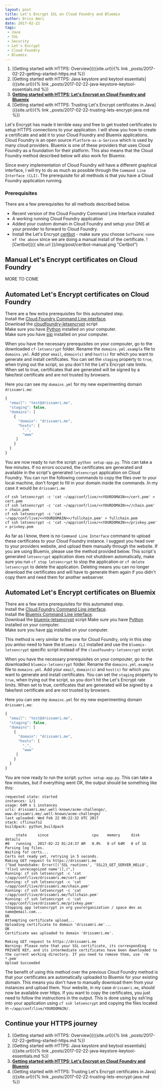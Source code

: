 ```yaml
---
layout: post
title: Let's Encrypt SSL on Cloud Foundry and Bluemix
author: Driss Amri
date: 2017-02-22
tags:
 - Java
 - SSL
 - Security 
 - Let's Encrypt
 - Cloud Foundry
 - Bluemix
---
```

1. [Getting started with HTTPS: Overview]({{site.url}}{% link _posts/2017-02-22-getting-started-https.md %})
2. [Getting started with HTTPS: Java keystore and keytool essentials]({{site.url}}{% link _posts/2017-02-22-java-keystore-keytool-essentials.md %})
3. **[Getting started with HTTPS: Let's Encrypt on Cloud Foundry and Bluemix]()**
4. [Getting started with HTTPS: Trusting Let's Encrypt certificates in Java]({{site.url}}{% link _posts/2017-02-22-trusting-lets-encrypt-java.md %})

Let's Encrypt has made it terrible easy and free to get trusted certificates to setup HTTPS connections to your application. I will show you how to create a certificate and add it to your Cloud Foundry and Bluemix applications. Cloud Foundry is an open source `Platform-as-a-Serivce` which is used by many cloud providers. Bluemix is one of these providers that uses Cloud Foundry as a foundation for their platform. This also means that the Cloud Foundry method described below will also work for Bluemix. 

Since every implementation of Cloud Foundry will have a different graphical interface, I will try to do as much as possible through the `Command Line Interface (CLI)`. The prerequisite for all methods is that you have a Cloud Foundry application running. 

### Prerequisites
There are a few prerequisites for all methods described below. 
- Recent version of the Cloud Foundry Command Line Interface installed
- A working running Cloud Foundry application
- Added your custom domain in Cloud Foundry and setup your DNS at your provider to forward to Cloud Foundry.
- Install the Let's Encrypt [certbot](https://certbot.eff.org/) - make sure you choose `Software`: `none of the above` since we are doing a manual install of the certificate.
![Certbot]({{ site.url }}/img/post/certbot-manual.png "Certbot")

## Manual Let's Encrypt certificates on Cloud Foundry

MORE TO COME

## Automated Let's Encrypt certificates on Cloud Foundry

There are a few extra prerequisites for this automated step.  
Install the [Cloud Foundry Command Line interface](http://docs.cloudfoundry.org/cf-cli/install-go-cli.html).  
Download the [cloudfoundry-letsencrypt](https://github.com/bsyk/cf-letsencrypt) script  
Make sure you have [Python](https://www.python.org/downloads/) installed on your computer.  
Make sure you have [pip](https://pip.pypa.io/en/stable/installing/) installed on your computer.  

When you have the necessary prerequisites on your compouter, go to the downloaded `cf-letsencrypt` folder. Rename the `domains.yml.example` file to `domains.yml`. Add your `email`, `domain(s)` and `host(s)` for which you want to generate and install certificates. You can set the `staging` property to `true`, when trying out the script, so you don't hit the Let's Encrypt rate limits. When set to true, certificates that are generated will be signed by a fake/test certificate and are not trusted by browsers. 

Here you can see my `domains.yml` for my new experimenting domain `drissamri.me`:

```javascript
{
  "email": "test@drissamri.me",
  "staging": false,
  "domains": [
    {
      "domain": "drissamri.me",
      "hosts": [
        ".",
        "www"
     ]
    }
  ]
}
```
You are now ready to run the script: `python setup-app.py`. This can take a few minutes. If no errors occured, the certificates are generated and available in the script's generated `letsencrypt` application on Cloud Foundry. You can run the following commands to copy the files over to your local machine, don't forget to fill in your domain inside the commands. In my case it would be `drissamri.me`

```shell
cf ssh letsencrypt -c 'cat ~/app/conf/live/<<YOURDOMAIN>>/cert.pem' > cert.pem
cf ssh letsencrypt -c 'cat ~/app/conf/live/<<YOURDOMAIN>>//chain.pem' > chain.pem
cf ssh letsencrypt -c 'cat ~/app/conf/live/<<YOURDOMAIN>>/fullchain.pem' > fullchain.pem
cf ssh letsencrypt -c 'cat ~/app/conf/live/<<YOURDOMAIN>>/privkey.pem' > privkey.pem
```

As far as I know, there is no `Command Line Interface` command to upload these certificates to your Cloud Foundry instance. I suggest you head over to your providers website, and upload them manually through the website. If you are using Bluemix, please use the method provided below. This script's generated `letsencrypt` application does not shutdown automatically, make sure you run `cf stop letsencrypt` to stop the application or `cf delete letsencrypt` to delete the application. Deleting means you can no longer download the certificates and will have to generate them again if you didn't copy them and need them for another webserver.

## Automated Let's Encrypt certificates on Bluemix

There are a few extra prerequisites for this automated step.  
Install the [Cloud Foundry Command Line interface](http://docs.cloudfoundry.org/cf-cli/install-go-cli.html).  
Install the [Bluemix Command Line interface](http://clis.ng.bluemix.net/ui/home.html).  
Download the [bluemix-letsencrypt](https://github.com/ibmjstart/bluemix-letsencrypt) script
Make sure you have [Python](https://www.python.org/downloads/) installed on your computer.  
Make sure you have [pip](https://pip.pypa.io/en/stable/installing/) installed on your computer.  

This method is very similar to the one for Cloud Foundry, only in this step you amlso need to have the `Bluemix CLI` installed and use the `bluemix-letsencrypt` specific script instead of the `cloudfoundry-letsencrypt` script. 

When you have the necessary prerequisites on your compouter, go to the downloaded `bluemix-letsencrypt` folder. Rename the `domains.yml.example` file to `domains.yml`. Add your `email`, `domain(s)` and `host(s)` for which you want to generate and install certificates. You can set the `staging` property to `true`, when trying out the script, so you don't hit the Let's Encrypt rate limits. When set to true, certificates that are generated will be signed by a fake/test certificate and are not trusted by browsers. 

Here you can see my `domains.yml` for my new experimenting domain `drissamri.me`:

```javascript
{
  "email": "test@drissamri.me",
  "staging": false,
  "domains": [
    {
      "domain": "drissamri.me",
      "hosts": [
        ".",
        "www"
     ]
    }
  ]
}
```

You are now ready to run the script: `python setup-app.py`. This can take a few minutes, but if everything went OK, the output should be something like this: 
```shell
requested state: started
instances: 1/1
usage: 64M x 1 instances
urls: drissamri.me/.well-known/acme-challenge/, www.drissamri.me/.well-known/acme-challenge/
last uploaded: Wed Feb 22 00:22:32 UTC 2017
stack: cflinuxfs2
buildpack: python_buildpack

     state     since                    cpu    memory     disk      details
#0   running   2017-02-22 01:24:37 AM   0.0%   0 of 64M   0 of 1G
Parsing log files.
Waiting for certs...
Certs not ready yet, retrying in 5 seconds.
Making GET request to https://drissamri.me
("bad handshake: Error([('SSL routines', 'SSL23_GET_SERVER_HELLO', 'tlsv1 unrecognized name')],)",)
Running: cf ssh letsencrypt -c 'cat ~/app/conf/live/drissamri.me/cert.pem'
Running: cf ssh letsencrypt -c 'cat ~/app/conf/live/drissamri.me/chain.pem'
Running: cf ssh letsencrypt -c 'cat ~/app/conf/live/drissamri.me/fullchain.pem'
Running: cf ssh letsencrypt -c 'cat ~/app/conf/live/drissamri.me/privkey.pem'
Stopping app letsencrypt in org yourorganization / space dev as name@email.com...
OK
Attempting certificate upload...
Uploading certificate to domain 'drissamri.me'...
OK
Certificate was uploaded to domain 'drissamri.me'.

Making GET request to https://drissamri.me
Warning: Please note that your SSL certificate, its corresponding PRIVATE KEY, and its intermediate certificates have been downloaded to the current working directory. If you need to remove them, use `rm *.pem`
Upload Succeeded
```

The benefit of using this method over the previous Cloud Foundry method is that your certificates are automatically uploaded to Bluemix for your existing domain. This means you don't have to manually download them from your instances and upload them. Your website, in my case `drissamri.me`, should now be available over https. If you want to copy the certificates, you just need to follow the instructions in the output. This is done using by ssh'ing into your application using `cf ssh letsencrypt` and copying the files located in `~/app/conf/live/YOURDOMAIN/`.

## Continue your HTTPS journey
1. [Getting started with HTTPS: Overview]({{site.url}}{% link _posts/2017-02-22-getting-started-https.md %})
2. [Getting started with HTTPS: Java keystore and keytool essentials]({{site.url}}{% link _posts/2017-02-22-java-keystore-keytool-essentials.md %})
3. **[Getting started with HTTPS: Let's Encrypt on Cloud Foundry and Bluemix]()**
4. [Getting started with HTTPS: Trusting Let's Encrypt certificates in Java]({{site.url}}{% link _posts/2017-02-22-trusting-lets-encrypt-java.md %})
